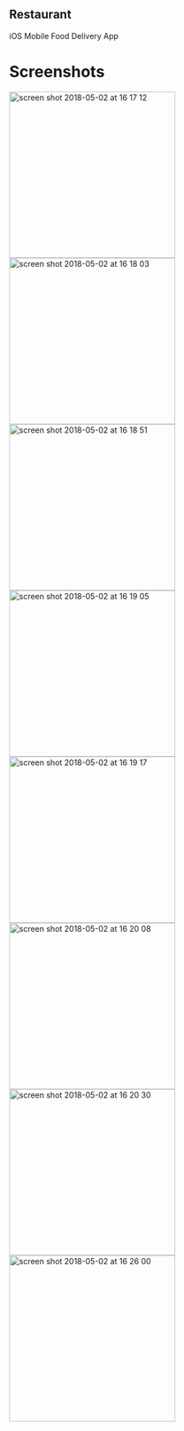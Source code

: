 ## Restaurant
iOS Mobile Food Delivery App


# Screenshots
<img width="300" alt="screen shot 2018-05-02 at 16 17 12" src="https://user-images.githubusercontent.com/18140319/39521288-58149fa8-4e27-11e8-9b3d-885e35cf13cf.png">
<img width="300" alt="screen shot 2018-05-02 at 16 18 03" src="https://user-images.githubusercontent.com/18140319/39521303-70fbfa98-4e27-11e8-8513-13115ad81fc7.png">
<img width="300" alt="screen shot 2018-05-02 at 16 18 51" src="https://user-images.githubusercontent.com/18140319/39521305-71775d50-4e27-11e8-951f-41da5191a343.png">
<img width="300" alt="screen shot 2018-05-02 at 16 19 05" src="https://user-images.githubusercontent.com/18140319/39521309-7222fc14-4e27-11e8-8a4d-f5a62f36c7ec.png">
<img width="300" alt="screen shot 2018-05-02 at 16 19 17" src="https://user-images.githubusercontent.com/18140319/39521311-734add8c-4e27-11e8-8936-7b22f661f380.png">
<img width="300" alt="screen shot 2018-05-02 at 16 20 08" src="https://user-images.githubusercontent.com/18140319/39521316-7a95b5da-4e27-11e8-8048-88b86bfe207a.png">
<img width="300" alt="screen shot 2018-05-02 at 16 20 30" src="https://user-images.githubusercontent.com/18140319/39521318-7b0c8d54-4e27-11e8-8e3b-7600c3ce0482.png">
<img width="300" alt="screen shot 2018-05-02 at 16 26 00" src="https://user-images.githubusercontent.com/18140319/39521320-7b8f8dd0-4e27-11e8-9e49-51d1ada604e2.png">
